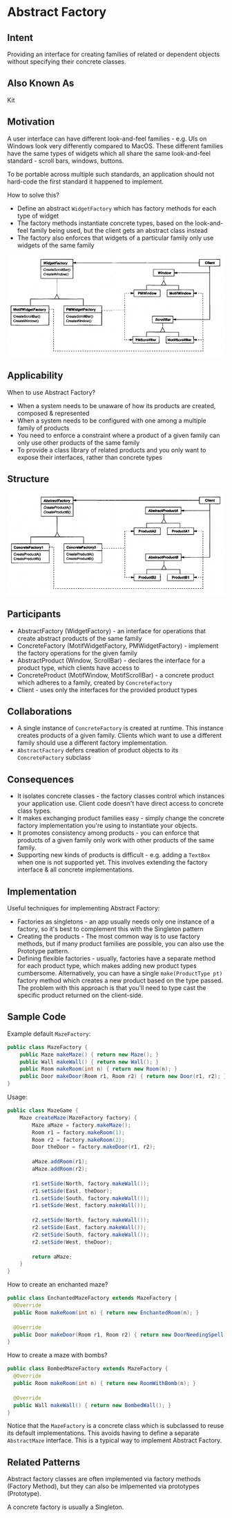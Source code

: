 # Abstract Factory

## Intent
Providing an interface for creating families of related or dependent objects without specifying their concrete classes.

## Also Known As
Kit

## Motivation
A user interface can have different look-and-feel families - e.g. UIs on Windows look very differently compared to MacOS.
These different families have the same types of widgets which all share the same look-and-feel standard - scroll bars, windows, buttons.

To be portable across multiple such standards, an application should not hard-code the first standard it happened to implement.

How to solve this?
 * Define an abstract `WidgetFactory` which has factory methods for each type of widget
 * The factory methods instantiate concrete types, based on the look-and-feel family being used, but the client gets an abstract class instead
 * The factory also enforces that widgets of a particular family only use widgets of the same family

![widgets-class-diagram](images/widgets-class-diagram.png)

## Applicability
When to use Abstract Factory?
 * When a system needs to be unaware of how its products are created, composed & represented
 * When a system needs to be configured with one among a multiple family of products
 * You need to enforce a constraint where a product of a given family can only use other products of the same family
 * To provide a class library of related products and you only want to expose their interfaces, rather than concrete types

## Structure
![abstract-factory-structure](images/abstract-factory-structure.png)

## Participants
 * AbstractFactory (WidgetFactory) - an interface for operations that create abstract products of the same family
 * ConcreteFactory (MotifWidgetFactory, PMWidgetFactory) - implement the factory operations for the given family
 * AbstractProduct (Window, ScrollBar) - declares the interface for a product type, which clients have access to
 * ConcreteProduct (MotifWindow, MotifScrollBar) - a concrete product which adheres to a family, created by `ConcreteFactory`
 * Client - uses only the interfaces for the provided product types

## Collaborations
 * A single instance of `ConcreteFactory` is created at runtime. This instance creates products of a given family. 
   Clients which want to use a different family should use a different factory implementation.
 * `AbstractFactory` defers creation of product objects to its `ConcreteFactory` subclass

## Consequences
 * It isolates concrete classes - the factory classes control which instances your application use. Client code doesn't have direct access to concrete class types.
 * It makes exchanging product families easy - simply change the concrete factory implementation you're using to instantiate your objects.
 * It promotes consistency among products - you can enforce that products of a given family only work with other products of the same family.
 * Supporting new kinds of products is difficult - e.g. adding a `TextBox` when one is not supported yet. This involves extending the factory interface & all concrete implementations.

## Implementation
Useful techniques for implementing Abstract Factory:
 * Factories as singletons - an app usually needs only one instance of a factory, so it's best to complement this with the Singleton pattern
 * Creating the products - The most common way is to use factory methods, but if many product families are possible, you can also use the Prototype pattern.
 * Defining flexible factories - usually, factories have a separate method for each product type, which makes adding new product types cumbersome.
   Alternatively, you can have a single `make(ProductType pt)` factory method which creates a new product based on the type passed.
   The problem with this approach is that you'll need to type cast the specific product returned on the client-side.

## Sample Code
Example default `MazeFactory`:
```java
public class MazeFactory {
    public Maze makeMaze() { return new Maze(); }
    public Wall makeWall() { return new Wall(); }
    public Room makeRoom(int n) { return new Room(n); }
    public Door makeDoor(Room r1, Room r2) { return new Door(r1, r2); }
}
```

Usage:
```java
public class MazeGame {
    Maze createMaze(MazeFactory factory) {
        Maze aMaze = factory.makeMaze();
        Room r1 = factory.makeRoom(1);
        Room r2 = factory.makeRoom(2);
        Door theDoor = factory.makeDoor(r1, r2);

        aMaze.addRoom(r1);
        aMaze.addRoom(r2);

        r1.setSide(North, factory.makeWall());
        r1.setSide(East, theDoor);
        r1.setSide(South, factory.makeWall());
        r1.setSide(West, factory.makeWall());

        r2.setSide(North, factory.makeWall());
        r2.setSide(East, factory.makeWall());
        r2.setSide(South, factory.makeWall());
        r2.setSide(West, theDoor);

        return aMaze;
    }
}
```

How to create an enchanted maze?
```java
public class EnchantedMazeFactory extends MazeFactory {
  @Override
  public Room makeRoom(int n) { return new EnchantedRoom(n); }

  @Override
  public Door makeDoor(Room r1, Room r2) { return new DoorNeedingSpell(r1, r2); }
}
```

How to create a maze with bombs?
```java
public class BombedMazeFactory extends MazeFactory {
  @Override
  public Room makeRoom(int n) { return new RoomWithBomb(n); }

  @Override
  public Wall makeWall() { return new BombedWall(); }
}
```

Notice that the `MazeFactory` is a concrete class which is subclassed to reuse its default implementations. 
This avoids having to define a separate `AbstractMaze` interface. This is a typical way to implement Abstract Factory.

## Related Patterns
Abstract factory classes are often implemented via factory methods (Factory Method), but they can also be imlpemented via prototypes (Prototype).

A concrete factory is usually a Singleton.
